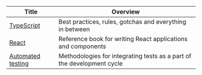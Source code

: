 <!-- prettier-ignore-start -->
<!-- start_toc -->
| Title | Overview |
|---|---|
| [TypeScript](/playbooks/javascript/typescript.md#readme) | Best practices, rules, gotchas and everything in between |
| [React](/playbooks/javascript/react.md#readme) | Reference book for writing React applications and components |
| [Automated testing](/playbooks/javascript/automated-testing.md#readme) | Methodologies for integrating tests as a part of the development cycle |
<!-- end_toc -->
<!-- prettier-ignore-end -->
